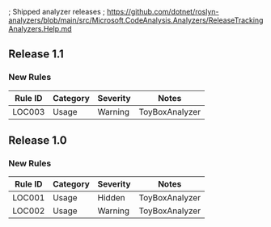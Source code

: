 ﻿; Shipped analyzer releases
; https://github.com/dotnet/roslyn-analyzers/blob/main/src/Microsoft.CodeAnalysis.Analyzers/ReleaseTrackingAnalyzers.Help.md
## Release 1.1

### New Rules

Rule ID | Category | Severity | Notes
--------|----------|----------|-------
LOC003 | Usage | Warning | ToyBoxAnalyzer

## Release 1.0

### New Rules

Rule ID | Category | Severity | Notes
--------|----------|----------|-------
LOC001 | Usage | Hidden | ToyBoxAnalyzer
LOC002 | Usage | Warning | ToyBoxAnalyzer